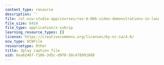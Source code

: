 ```yaml
---
content_type: resource
description: ''
file: /ol-ocw-studio-app/courses/res-6-006-video-demonstrations-in-lasers-and-optics-spring-2008/6ea62467f1063d5cd9f050c478991888_jFY3BVXYj_s.srt
file_size: 6414
file_type: application/x-subrip
learning_resource_types: []
license: https://creativecommons.org/licenses/by-nc-sa/4.0/
ocw_type: OCWFile
resourcetype: Other
title: 3play caption file
uid: 6ea62467-f106-3d5c-d9f0-50c478991888
---
```

